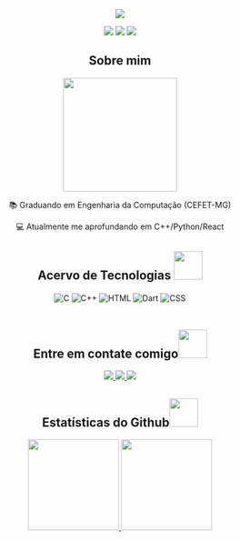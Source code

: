 <p align="center">
<img src="imgs/banner-celso.png" width=""/> 
</p>

<p align="center">
 <!-- <img src="https://badges.pufler.dev/visits/celzin/celzin"/> -->
 <img src="https://badges.pufler.dev/years/celzin/?style=for-the-badge&color=blue"/>
 <img src="https://badges.pufler.dev/repos/celzin/?style=for-the-badge&color=blue"/>
 <img src="https://badges.pufler.dev/commits/monthly/celzin/?style=for-the-badge&color=blue" />
</p>
<h2 align="center">Sobre mim</h2>
<p align="center">
<img src="imgs/sweaty-speedrunner.gif" width="200"/> 
</p>
<div align="center" >
📚 Graduando em Engenharia da Computação (CEFET-MG)

💻 Atualmente me aprofundando em C++/Python/React
</div>

 <h2 align="center"> Acervo de Tecnologias <img src="https://media.giphy.com/media/WFZvB7VIXBgiz3oDXE/giphy.gif" width="50"></h2>

 <div align="center"style="display: inline_block">
  <img align="center" alt="C" src="https://img.shields.io/badge/C-00599C?style=for-the-badge&logo=c&logoColor=white" />
  <img align="center" alt="C++" src="https://img.shields.io/badge/C%2B%2B-00599C?style=for-the-badge&logo=c%2B%2B&logoColor=white" />
  <img align="center" alt="HTML" src="https://img.shields.io/badge/HTML-239120?style=for-the-badge&logo=html5&logoColor=white" />
  <img align="center" alt="Dart" src="https://img.shields.io/badge/Dart-0175C2?style=for-the-badge&logo=dart&logoColor=white" />
  <img align="center" alt="CSS" src="https://img.shields.io/badge/CSS-239120?&style=for-the-badge&logo=css3&logoColor=white" />
</div><br/>
<h2 align="center">Entre em contate comigo<img src="https://media0.giphy.com/media/jqNPzdTTxQfOgOqpO4/source.gif" width="50"></h2>

<p align="center">
<a href="https://www.linkedin.com/in/celsovinicius23/">
 <img src="https://img.shields.io/badge/-celsovinicius23-blue?style=for-the-badge&logo=Linkedin&logoColor=white&link=https://www.linkedin.com/in/celsovinicius23"/>
</a>
<a href="mailto: celso.23@aluno.cefetmg.br">
 <img src="https://img.shields.io/badge/-celso.23@aluno.cefetmg.br-c14438?style=for-the-badge&logo=Gmail&logoColor=white&link=mailto:celso.23@aluno.cefetmg.br"/>
</a>
 <a href="https://t.me/celso_vsf">
 <img src=" https://img.shields.io/badge/celsovsf-2CA5E0?style=for-the-badge&logo=telegram&logoColor=whitelink=https://t.me/celso_vsf"/>
</a>
</p>


<h2 align="center">
  Estatísticas do Github<img src="https://media.giphy.com/media/VgCDAzcKvsR6OM0uWg/giphy.gif" width="50">
</h2>



<div align="center">
  <a href="https://github.com/celzin">
  <img height="160em" src="https://github-readme-stats.vercel.app/api?username=celzin&show_icons=true&theme=prussian&include_all_commits=true&count_private=true"/>
  <img height="160em" src="https://github-readme-stats.vercel.app/api/top-langs/?username=celzin&layout=compact&langs_count=7&theme=prussian"/>
</div>

